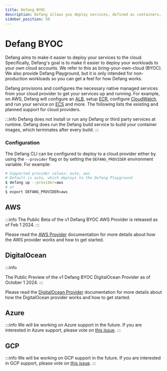 ```yaml
---
title: Defang BYOC
description: Defang allows you deploy services, defined as containers, to your own cloud accounts.
sidebar_position: 50
---
```


# Defang BYOC

Defang aims to make it easier to deploy your services to the cloud. Specifically, Defang's goal is to make it easier to deploy your workloads to your *own* cloud accounts. We refer to this as bring-your-own-cloud (BYOC). We also provide Defang Playground, but it is only intended for non-production workloads so you can get a feel for how Defang works.

Defang provisions and configures the necessary native managed services from your cloud provider to get your services up and running. For example, on AWS, Defang will configure an [ALB](https://aws.amazon.com/elasticloadbalancing/application-load-balancer/), setup [ECR](https://aws.amazon.com/ecr/), configure [CloudWatch](https://aws.amazon.com/cloudwatch/?nc2=type_a), and run your service on [ECS](https://aws.amazon.com/ecs/?nc2=type_a) and more. The following lists the existing and planned support for cloud providers.

:::info
Defang does not install or run any Defang or third party services at runtime.
Defang does run the Defang build service to build your container images, which terminates after every build.
:::

### Configuration

The Defang CLI can be configured to deploy to a cloud provider either by using the `--provider` flag or by setting the `DEFANG_PROVIDER` environment variable. For example:

```bash
# Supported provider values: auto, aws
# Default is auto, which deploys to the Defang Playground
$ defang up --provider=aws
# or
$ export DEFANG_PROVIDER=aws
```

## AWS

:::info
The Public Beta of the v1 Defang BYOC AWS Provider is released as of Feb 1 2024.
:::

Please read the [AWS Provider](../providers/aws/aws.md) documentation for more details about how the AWS provider works and how to get started.

## DigitalOcean

:::info

The Public Preview of the v1 Defang BYOC DigitalOcean Provider as of October 1 2024.
:::

Please read the [DigitalOcean Provider](../providers/digitalocean/digitalocean.md) documentation for more details about how the DigitalOcean provider works and how to get started.

## Azure

:::info
We will be working on Azure support in the future. If you are interested in Azure support, please vote on [this issue](https://github.com/DefangLabs/defang/issues/57).
:::

## GCP

:::info
We will be working on GCP support in the future. If you are interested in GCP support, please vote on [this issue](https://github.com/DefangLabs/defang/issues/58).
:::
